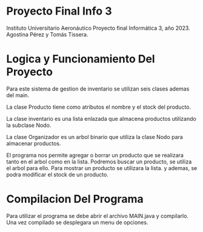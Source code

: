 # Proyecto Final Info 3
Instituto Universitario Aeronáutico
Proyecto final Informática 3, año 2023.
Agostina Pérez y Tomás Tissera.

# Logica y Funcionamiento Del Proyecto
Para este sistema de gestion de inventario se utilizan
seis clases ademas del main. 

La clase Producto tiene como
atributos el nombre y el stock del producto. 

La clase
inventario es una lista enlazada que almacena productos
utilizando la subclase Nodo. 

La clase Organizador es 
un arbol binario que utiliza la clase Nodo para almacenar 
productos. 

El programa nos permite agregar o borrar un 
producto que se realizara tanto en el arbol como en 
la lista. Podremos buscar un producto, se utiliza el
arbol para ello. Para mostrar un producto se utilizara
la lista. y ademas, se podra modificar el stock de un
producto.
# Compilacion Del Programa
Para utilizar el programa se debe abrir el archivo MAIN.java y compilarlo. 
Una vez compilado se desplegara un menu de opciones.
